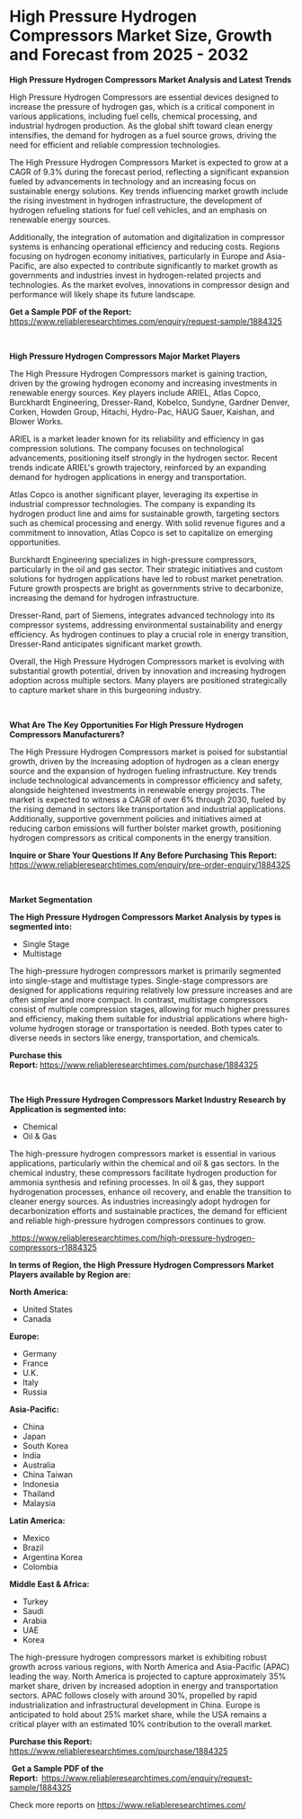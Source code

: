 <p><h1>High Pressure Hydrogen Compressors Market Size, Growth and Forecast from 2025 - 2032</h1></p><p><strong>High Pressure Hydrogen Compressors Market Analysis and Latest Trends</strong></p>
<p><p>High Pressure Hydrogen Compressors are essential devices designed to increase the pressure of hydrogen gas, which is a critical component in various applications, including fuel cells, chemical processing, and industrial hydrogen production. As the global shift toward clean energy intensifies, the demand for hydrogen as a fuel source grows, driving the need for efficient and reliable compression technologies.</p><p>The High Pressure Hydrogen Compressors Market is expected to grow at a CAGR of 9.3% during the forecast period, reflecting a significant expansion fueled by advancements in technology and an increasing focus on sustainable energy solutions. Key trends influencing market growth include the rising investment in hydrogen infrastructure, the development of hydrogen refueling stations for fuel cell vehicles, and an emphasis on renewable energy sources. </p><p>Additionally, the integration of automation and digitalization in compressor systems is enhancing operational efficiency and reducing costs. Regions focusing on hydrogen economy initiatives, particularly in Europe and Asia-Pacific, are also expected to contribute significantly to market growth as governments and industries invest in hydrogen-related projects and technologies. As the market evolves, innovations in compressor design and performance will likely shape its future landscape.</p></p>
<p><strong>Get a Sample PDF of the Report:&nbsp;</strong> <a href="https://www.reliableresearchtimes.com/enquiry/request-sample/1884325?utm_campaign=2230&utm_medium=2&utm_source=Github&utm_content=ia&utm_term=10042025&utm_id=high-pressure-hydrogen-compressors">https://www.reliableresearchtimes.com/enquiry/request-sample/1884325</a></p>
<p>&nbsp;</p>
<p><strong>High Pressure Hydrogen Compressors Major Market Players</strong></p>
<p><p>The High Pressure Hydrogen Compressors market is gaining traction, driven by the growing hydrogen economy and increasing investments in renewable energy sources. Key players include ARIEL, Atlas Copco, Burckhardt Engineering, Dresser-Rand, Kobelco, Sundyne, Gardner Denver, Corken, Howden Group, Hitachi, Hydro-Pac, HAUG Sauer, Kaishan, and Blower Works.</p><p>ARIEL is a market leader known for its reliability and efficiency in gas compression solutions. The company focuses on technological advancements, positioning itself strongly in the hydrogen sector. Recent trends indicate ARIEL's growth trajectory, reinforced by an expanding demand for hydrogen applications in energy and transportation.</p><p>Atlas Copco is another significant player, leveraging its expertise in industrial compressor technologies. The company is expanding its hydrogen product line and aims for sustainable growth, targeting sectors such as chemical processing and energy. With solid revenue figures and a commitment to innovation, Atlas Copco is set to capitalize on emerging opportunities.</p><p>Burckhardt Engineering specializes in high-pressure compressors, particularly in the oil and gas sector. Their strategic initiatives and custom solutions for hydrogen applications have led to robust market penetration. Future growth prospects are bright as governments strive to decarbonize, increasing the demand for hydrogen infrastructure.</p><p>Dresser-Rand, part of Siemens, integrates advanced technology into its compressor systems, addressing environmental sustainability and energy efficiency. As hydrogen continues to play a crucial role in energy transition, Dresser-Rand anticipates significant market growth.</p><p>Overall, the High Pressure Hydrogen Compressors market is evolving with substantial growth potential, driven by innovation and increasing hydrogen adoption across multiple sectors. Many players are positioned strategically to capture market share in this burgeoning industry.</p></p>
<p>&nbsp;</p>
<p><strong>What Are The Key Opportunities For High Pressure Hydrogen Compressors Manufacturers?</strong></p>
<p><p>The High Pressure Hydrogen Compressors market is poised for substantial growth, driven by the increasing adoption of hydrogen as a clean energy source and the expansion of hydrogen fueling infrastructure. Key trends include technological advancements in compressor efficiency and safety, alongside heightened investments in renewable energy projects. The market is expected to witness a CAGR of over 6% through 2030, fueled by the rising demand in sectors like transportation and industrial applications. Additionally, supportive government policies and initiatives aimed at reducing carbon emissions will further bolster market growth, positioning hydrogen compressors as critical components in the energy transition.</p></p>
<p><strong>Inquire or Share Your Questions If Any Before Purchasing This Report:</strong> <a href="https://www.reliableresearchtimes.com/enquiry/pre-order-enquiry/1884325?utm_campaign=2230&utm_medium=2&utm_source=Github&utm_content=ia&utm_term=10042025&utm_id=high-pressure-hydrogen-compressors">https://www.reliableresearchtimes.com/enquiry/pre-order-enquiry/1884325</a></p>
<p>&nbsp;</p>
<p><strong>Market Segmentation</strong></p>
<p><strong>The High Pressure Hydrogen Compressors Market Analysis by types is segmented into:</strong></p>
<p><ul><li>Single Stage</li><li>Multistage</li></ul></p>
<p><p>The high-pressure hydrogen compressors market is primarily segmented into single-stage and multistage types. Single-stage compressors are designed for applications requiring relatively low pressure increases and are often simpler and more compact. In contrast, multistage compressors consist of multiple compression stages, allowing for much higher pressures and efficiency, making them suitable for industrial applications where high-volume hydrogen storage or transportation is needed. Both types cater to diverse needs in sectors like energy, transportation, and chemicals.</p></p>
<p><strong>Purchase this Report:&nbsp;</strong><a href="https://www.reliableresearchtimes.com/purchase/1884325?utm_campaign=2230&utm_medium=2&utm_source=Github&utm_content=ia&utm_term=10042025&utm_id=high-pressure-hydrogen-compressors">https://www.reliableresearchtimes.com/purchase/1884325</a></p>
<p>&nbsp;</p>
<p><strong>The High Pressure Hydrogen Compressors Market Industry Research by Application is segmented into:</strong></p>
<p><ul><li>Chemical</li><li>Oil & Gas</li></ul></p>
<p><p>The high-pressure hydrogen compressors market is essential in various applications, particularly within the chemical and oil & gas sectors. In the chemical industry, these compressors facilitate hydrogen production for ammonia synthesis and refining processes. In oil & gas, they support hydrogenation processes, enhance oil recovery, and enable the transition to cleaner energy sources. As industries increasingly adopt hydrogen for decarbonization efforts and sustainable practices, the demand for efficient and reliable high-pressure hydrogen compressors continues to grow.</p></p>
<p><a href="https://www.reliableresearchtimes.com/high-pressure-hydrogen-compressors-r1884325?utm_campaign=2230&utm_medium=2&utm_source=Github&utm_content=ia&utm_term=10042025&utm_id=high-pressure-hydrogen-compressors">&nbsp;https://www.reliableresearchtimes.com/high-pressure-hydrogen-compressors-r1884325</a></p>
<p><strong>In terms of Region, the High Pressure Hydrogen Compressors Market Players available by Region are:</strong></p>
<p>
    <p> <strong> North America: </strong>
        <ul>
            <li>United States</li>
            <li>Canada</li>
        </ul>
        </p> 
    <p> <strong> Europe: </strong>
        <ul>
            <li>Germany</li>
            <li>France</li>
            <li>U.K.</li>
            <li>Italy</li>
            <li>Russia</li>
        </ul>
        </p> 
    <p> <strong> Asia-Pacific: </strong>
        <ul>
            <li>China</li>
            <li>Japan</li>
            <li>South Korea</li>
            <li>India</li>
            <li>Australia</li>
            <li>China Taiwan</li>
            <li>Indonesia</li>
            <li>Thailand</li>
            <li>Malaysia</li>
        </ul>
        </p> 
    <p> <strong> Latin America: </strong>
        <ul>
            <li>Mexico</li>
            <li>Brazil</li>
            <li>Argentina Korea</li>
            <li>Colombia</li>
        </ul>
        </p> 
    <p> <strong> Middle East & Africa: </strong>
        <ul>
            <li>Turkey</li>
            <li>Saudi</li>
            <li>Arabia</li>
            <li>UAE</li>
            <li>Korea</li>
        </ul>
    </p>
    </p>
<p><p>The high-pressure hydrogen compressors market is exhibiting robust growth across various regions, with North America and Asia-Pacific (APAC) leading the way. North America is projected to capture approximately 35% market share, driven by increased adoption in energy and transportation sectors. APAC follows closely with around 30%, propelled by rapid industrialization and infrastructural development in China. Europe is anticipated to hold about 25% market share, while the USA remains a critical player with an estimated 10% contribution to the overall market.</p></p>
<p><strong>Purchase this Report: </strong><a href="https://www.reliableresearchtimes.com/purchase/1884325?utm_campaign=2230&utm_medium=2&utm_source=Github&utm_content=ia&utm_term=10042025&utm_id=high-pressure-hydrogen-compressors">https://www.reliableresearchtimes.com/purchase/1884325</a></p>
<p>&nbsp;<strong>Get a Sample PDF of the Report:&nbsp;&nbsp;</strong><a href="https://www.reliableresearchtimes.com/enquiry/request-sample/1884325?utm_campaign=2230&utm_medium=2&utm_source=Github&utm_content=ia&utm_term=10042025&utm_id=high-pressure-hydrogen-compressors">https://www.reliableresearchtimes.com/enquiry/request-sample/1884325</a></p>
<p><strong></strong></p>
<p>Check more reports on <a href="https://www.reliableresearchtimes.com/?utm_campaign=2230&utm_medium=2&utm_source=Github&utm_content=ia&utm_term=10042025&utm_id=high-pressure-hydrogen-compressors">https://www.reliableresearchtimes.com/</a></p>